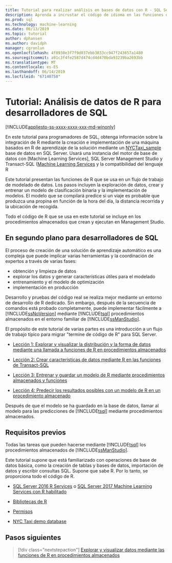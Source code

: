 ```yaml
---
title: Tutorial para realizar análisis en bases de datos con R - SQL Server Machine Learning
description: Aprenda a incrustar el código de idioma en las funciones de Transact-SQL y procedimientos almacenados de SQL Server de programación R.
ms.prod: sql
ms.technology: machine-learning
ms.date: 06/13/2019
ms.topic: tutorial
author: dphansen
ms.author: davidph
manager: cgronlun
ms.openlocfilehash: 4f0930e3f7f9d037ebb3033cc947f243657a1480
ms.sourcegitcommit: a91c3f4fe2587d474cd4d470bda93239ba2693bb
ms.translationtype: MT
ms.contentlocale: es-ES
ms.lasthandoff: 06/14/2019
ms.locfileid: "67140758"
---
```

# <a name="tutorial-r-data-analytics-for-sql-developers"></a>Tutorial: Análisis de datos de R para desarrolladores de SQL
[!INCLUDE[appliesto-ss-xxxx-xxxx-xxx-md-winonly](../../includes/appliesto-ss-xxxx-xxxx-xxx-md-winonly.md)]

En este tutorial para programadores de SQL, obtenga información sobre la integración de R mediante la creación e implementación de una máquina basados en R de aprendizaje de la solución mediante un [NYCTaxi_sample](demo-data-nyctaxi-in-sql.md) base de datos en SQL Server. Usará una instancia del motor de base de datos con [Machine Learning Services], SQL Server Management Studio y Transact-SQL ([Machine Learning Services](../install/sql-machine-learning-services-windows-install.md) y la compatibilidad del lenguaje R

Este tutorial presentan las funciones de R que se usa en un flujo de trabajo de modelado de datos. Los pasos incluyen la exploración de datos, crear y entrenar un modelo de clasificación binaria y la implementación de modelos. El modelo que se compilará predice si un viaje es probable que produzca una propina en función de la hora del día, la distancia recorrida y la ubicación de recogida. 

Todo el código de R que se usa en este tutorial se incluye en los procedimientos almacenados que crean y ejecutan en Management Studio.

## <a name="background-for-sql-developers"></a>En segundo plano para desarrolladores de SQL

El proceso de creación de una solución de aprendizaje automático es una compleja que puede implicar varias herramientas y la coordinación de expertos a través de varias fases:

+ obtención y limpieza de datos
+ explorar los datos y generar características útiles para el modelado
+ entrenamiento y el modelo de optimización
+ implementación en producción

Desarrollo y pruebas del código real se realiza mejor mediante un entorno de desarrollo de R dedicado. Sin embargo, después de la secuencia de comandos está probado completamente, puede implementar fácilmente a [!INCLUDE[ssNoVersion](../../includes/ssnoversion-md.md)] mediante [!INCLUDE[tsql](../../includes/tsql-md.md)] procedimientos almacenados en el entorno familiar de [!INCLUDE[ssManStudio](../../includes/ssmanstudio-md.md)].

El propósito de este tutorial de varias partes es una introducción a un flujo de trabajo típico para migrar "termine de código de R" para SQL Server. 

- [Lección 1: Explorar y visualizar la distribución y la forma de datos mediante una llamada a funciones de R en procedimientos almacenados](../tutorials/sqldev-explore-and-visualize-the-data.md)

- [Lección 2: Crear características de datos mediante R en las funciones de Transact-SQL](sqldev-create-data-features-using-t-sql.md)
  
- [Lección 3: Entrenar y guardar un modelo de R mediante procedimientos almacenados y funciones](sqldev-train-and-save-a-model-using-t-sql.md)
  
- [Lección 4: Predecir los resultados posibles con un modelo de R en un procedimiento almacenado](../tutorials/sqldev-operationalize-the-model.md)

Después de que el modelo se ha guardado en la base de datos, llamar al modelo para las predicciones de [!INCLUDE[tsql](../../includes/tsql-md.md)] mediante procedimientos almacenados.

## <a name="prerequisites"></a>Requisitos previos

Todas las tareas que pueden hacerse mediante [!INCLUDE[tsql](../../includes/tsql-md.md)] los procedimientos almacenados de [!INCLUDE[ssManStudio](../../includes/ssmanstudio-md.md)].

Este tutorial supone que está familiarizado con operaciones de base de datos básica, como la creación de tablas y bases de datos, importación de datos y escribir consultas SQL. Supone que sabe R. Por lo tanto, se proporciona todo el código de R. 

+ [SQL Server 2016 R Services](../install/sql-r-services-windows-install.md#verify-installation) o [SQL Server 2017 Machine Learning Services con R habilitado](../install/sql-machine-learning-services-windows-install.md#verify-installation)

+ [Bibliotecas de R](../package-management/installed-package-information.md)

+ [Permisos](../security/user-permission.md)

+ [NYC Taxi demo database](demo-data-nyctaxi-in-sql.md)


## <a name="next-steps"></a>Pasos siguientes

> [!div class="nextstepaction"]
> [Explorar y visualizar datos mediante las funciones de R en procedimientos almacenados](../tutorials/sqldev-explore-and-visualize-the-data.md)
